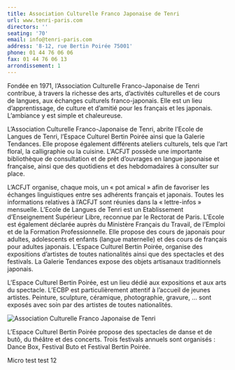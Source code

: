 ```yaml
---
title: Association Culturelle Franco Japonaise de Tenri
url: www.tenri-paris.com
directors: ''
seating: '70'
email: info@tenri-paris.com
address: '8-12, rue Bertin Poirée 75001'
phone: 01 44 76 06 06
fax: 01 44 76 06 13
arrondissement: 1
---
```

Fondée en 1971, l’Association Culturelle Franco-Japonaise de Tenri contribue, à travers la richesse des arts, d’activités culturelles et de cours de langues, aux échanges culturels franco-japonais. Elle est un lieu d’apprentissage, de culture et d’amitié pour les français et les japonais. L’ambiance y est simple et chaleureuse.

L’Association Culturelle Franco-Japonaise de Tenri, abrite l’Ecole de Langues de Tenri, l’Espace Culturel Bertin Poirée ainsi que la Galerie Tendances. Elle propose également différents ateliers culturels, tels que l’art floral, la calligraphie ou la cuisine. L’ACFJT possède une importante bibliothèque de consultation et de prêt d’ouvrages en langue japonaise et française, ainsi que des quotidiens et des hebdomadaires à consulter sur place.

L’ACFJT organise, chaque mois, un « pot amical » afin de favoriser les échanges linguistiques entre ses adhérents français et japonais. Toutes les informations relatives à l’ACFJT sont réunies dans la « lettre-infos » mensuelle. L’Ecole de Langues de Tenri est un Etablissement d’Enseignement Supérieur Libre, reconnue par le Rectorat de Paris. L’Ecole est également déclarée auprès du Ministère Français du Travail, de l’Emploi et de la Formation Professionnelle. Elle propose des cours de japonais pour adultes, adolescents et enfants (langue maternelle) et des cours de français pour adultes japonais. L’Espace Culturel Bertin Poirée, organise des expositions d’artistes de toutes nationalités ainsi que des spectacles et des festivals. La Galerie Tendances expose des objets artisanaux traditionnels japonais.

L’Espace Culturel Bertin Poirée, est un lieu dédié aux expositions et aux arts du spectacle. L’ECBP est particulièrement attentif à l’accueil de jeunes artistes. Peinture, sculpture, céramique, photographie, gravure, … sont exposés avec soin par des artistes de toutes nationalités.

![Association Culturelle Franco Japonaise de Tenri](../images/1er/association-culturelle-franco-japonaise-de-tenri/association-culturelle-franco-japonaise-de-tenri-1.jpg)

L’Espace Culturel Bertin Poirée propose des spectacles de danse et de butô, du théâtre et des concerts. Trois festivals annuels sont organisés : Dance Box, Festival Buto et Festival Bertin Poirée.

Micro test test 12